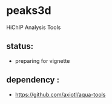 # peaks3d
HiChIP Analysis Tools

## status:
- preparing for vignette 

## dependency : 
- https://github.com/axiotl/aqua-tools
